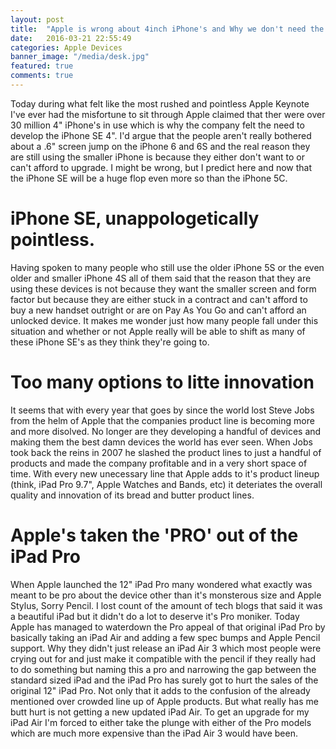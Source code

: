 ```yaml
---
layout: post
title:  "Apple is wrong about 4inch iPhone's and Why we don't need the 9.7 iPad Pro"
date:   2016-03-21 22:55:49
categories: Apple Devices
banner_image: "/media/desk.jpg"
featured: true
comments: true
---
```


Today during what felt like the most rushed and pointless Apple Keynote I've ever had the misfortune to sit through Apple claimed that ther were over 30 million 4" iPhone's in use which is why the company felt the need to develop the iPhone SE 4". I'd argue that the people aren't really bothered about a .6" screen jump on the iPhone 6 and 6S and the real reason they are still using the smaller iPhone is because they either don't want to or can't afford to upgrade. I might be wrong, but I predict here and now that the iPhone SE will be a huge flop even more so than the iPhone 5C. 

<!--more-->

# iPhone SE, unappologetically pointless.

Having spoken to many people who still use the older iPhone 5S or the even older and smaller iPhone 4S all of them said that the reason that they are using these devices is not because they want the smaller screen and form factor but because they are either stuck in a contract and can't afford to buy a new handset outright or are on Pay As You Go and can't afford an unlocked device. It makes me wonder just how many people fall under this situation and whether or not Apple really will be able to shift as many of these iPhone SE's as they think they're going to. 

# Too many options to litte innovation

It seems that with every year that goes by since the world lost Steve Jobs from the helm of Apple that the companies product line is becoming more and more disolved. No longer are they developing a handful of devices and making them the best damn devices the world has ever seen. When Jobs took back the reins in 2007 he slashed the product lines to just a handful of products and made the company profitable and in a very short space of time. With every new unecessary line that Apple adds to it's product lineup (think, iPad Pro 9.7", Apple Watches and Bands, etc) it deteriates the overall quality and innovation of its bread and butter product lines. 

    
# Apple's taken the 'PRO' out of the iPad Pro

When Apple launched the 12" iPad Pro many wondered what exactly was meant to be pro about the device other than it's monsterous size and Apple Stylus, Sorry Pencil. I lost count of the amount of tech blogs that said it was a beautiful iPad but it didn't do a lot to deserve it's Pro moniker. Today Apple has managed to waterdown the Pro appeal of that original iPad Pro by basically taking an iPad Air and adding a few spec bumps and Apple Pencil support. Why they didn't just release an iPad Air 3 which most people were crying out for and just make it compatible with the pencil if they really had to do something but naming this a pro and narrowing the gap between the standard sized iPad and the iPad Pro has surely got to hurt the sales of the original 12" iPad Pro. Not only that it adds to the confusion of the already mentioned over crowded line up of Apple products. But what really has me butt hurt is not getting a new updated iPad Air. To get an upgrade for my iPad Air I'm forced to either take the plunge with either of the Pro models which are much more expensive than the iPad Air 3 would have been. 

